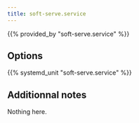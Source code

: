 ```yaml
---
title: soft-serve.service
---
```


{{% provided_by "soft-serve.service" %}}

## Options

{{% systemd_unit "soft-serve.service" %}}

## Additionnal notes

Nothing here.
